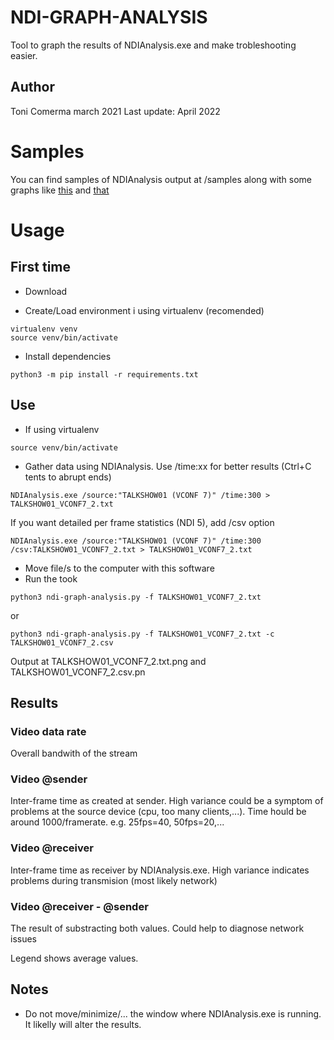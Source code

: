 # NDI-GRAPH-ANALYSIS

Tool to graph the results of NDIAnalysis.exe and make trobleshooting easier.

## Author
Toni Comerma
march 2021
Last update: April 2022

# Samples
You can find samples of NDIAnalysis output at /samples along with some graphs like [this](samples/C9-Cam2.txt.png) and [that](samples/TALKSHOW01_VCONF7_3.txt.png)

# Usage
## First time

- Download

- Create/Load environment i using virtualenv (recomended)
```
virtualenv venv
source venv/bin/activate
```
- Install dependencies
```
python3 -m pip install -r requirements.txt
```

## Use
- If using virtualenv
```
source venv/bin/activate
```
- Gather data using NDIAnalysis. Use /time:xx for better results (Ctrl+C tents to abrupt ends)
```
NDIAnalysis.exe /source:"TALKSHOW01 (VCONF 7)" /time:300 > TALKSHOW01_VCONF7_2.txt
```

If you want detailed per frame statistics (NDI 5), add /csv option
```
NDIAnalysis.exe /source:"TALKSHOW01 (VCONF 7)" /time:300 /csv:TALKSHOW01_VCONF7_2.txt > TALKSHOW01_VCONF7_2.txt
```

- Move file/s to the computer with this software
- Run the took
```
python3 ndi-graph-analysis.py -f TALKSHOW01_VCONF7_2.txt
```
or
```
python3 ndi-graph-analysis.py -f TALKSHOW01_VCONF7_2.txt -c TALKSHOW01_VCONF7_2.csv
```

Output at TALKSHOW01_VCONF7_2.txt.png and TALKSHOW01_VCONF7_2.csv.pn

## Results

### Video data rate
Overall bandwith of the stream

### Video @sender 
Inter-frame time as created at sender. High variance could be a symptom of problems at the source device (cpu, too many clients,...).
Time hould be around 1000/framerate. e.g. 25fps=40, 50fps=20,...
### Video @receiver
Inter-frame time as receiver by NDIAnalysis.exe. High variance indicates problems during transmision (most likely network) 

### Video @receiver - @sender
The result of substracting both values. Could help to diagnose network issues


Legend shows average values.


## Notes
- Do not move/minimize/... the window where NDIAnalysis.exe is running. It likelly will alter the results.
